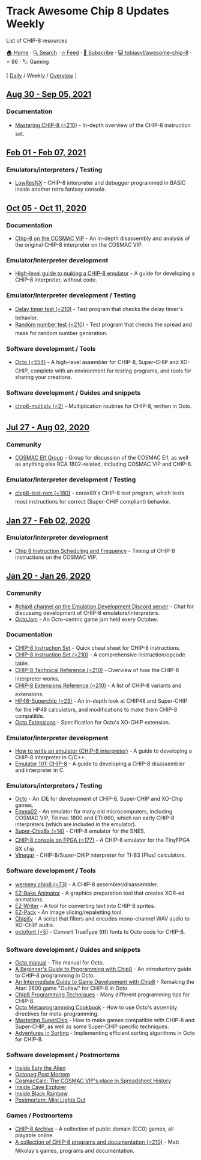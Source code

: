 # Track Awesome Chip 8 Updates Weekly

List of CHIP-8 resources

[🏠 Home](/README.md) · [🔍 Search](https://test.trackawesomelist.com/search/) · [🔥 Feed](https://test.trackawesomelist.com/tobiasvl/awesome-chip-8/week/feed.xml) · [📮 Subscribe](https://trackawesomelist.us17.list-manage.com/subscribe?u=d2f0117aa829c83a63ec63c2f&id=36a103854c) · [😺 tobiasvl/awesome-chip-8](https://github.com/tobiasvl/awesome-chip-8/blob/main/README.md) · ⭐ 86 · 🏷️ Gaming

[ [Daily](/content/tobiasvl/awesome-chip-8/README.md) / Weekly / [Overview](/content/tobiasvl/awesome-chip-8/readme/README.md) ]



## [Aug 30 - Sep 05, 2021](/content/2021/35/README.md)

### Documentation

*   [Mastering CHIP-8 (⭐210)](https://github.com/mattmikolay/chip-8/wiki/Mastering-CHIP%E2%80%908) - In-depth overview of the CHIP-8 instruction set.

## [Feb 01 - Feb 07, 2021](/content/2021/5/README.md)

### Emulators/interpreters / Testing

*   [LowResNX](https://lowresnx.inutilis.com/topic.php?id=1648) - CHIP-8 interpreter and debugger programmed in BASIC inside another retro fantasy console.

## [Oct 05 - Oct 11, 2020](/content/2020/40/README.md)

### Documentation

*   [Chip-8 on the COSMAC VIP](https://laurencescotford.com/chip-8-on-the-cosmac-vip-index/) - An in-depth disassembly and analysis of the original CHIP-8 interpreter on the COSMAC VIP.

### Emulator/interpreter development

*   [High-level guide to making a CHIP-8 emulator](https://tobiasvl.github.io/blog/write-a-chip-8-emulator/) - A guide for developing a CHIP-8 interpreter, without code.

### Emulator/interpreter development / Testing

*   [Delay timer test (⭐210)](https://github.com/mattmikolay/chip-8/tree/master/delaytimer) - Test program that checks the delay timer's behavior.
*   [Random number test (⭐210)](https://github.com/mattmikolay/chip-8/tree/master/randomnumber) - Test program that checks the spread and mask for random number generation.

### Software development / Tools

*   [Octo (⭐554)](http://github.com/johnearnest/Octo/) - A high-level assembler for CHIP-8, Super-CHIP and XO-CHIP, complete with an environment for testing programs, and tools for sharing your creations.

### Software development / Guides and snippets

*   [chip8-multiply (⭐2)](https://github.com/jdeeny/chip8-multiply) - Multiplication routines for CHIP-8, written in Octo.

## [Jul 27 - Aug 02, 2020](/content/2020/30/README.md)

### Community

*   [COSMAC Elf Group](https://groups.io/g/cosmacelf) - Group for discussion of the COSMAC Elf, as well as anything else RCA 1802-related, including COSMAC VIP and CHIP-8.

### Emulator/interpreter development / Testing

*   [chip8-test-rom (⭐180)](https://github.com/corax89/chip8-test-rom) - corax89's CHIP-8 test program, which tests most instructions for correct (Super-CHIP compliant) behavior.

## [Jan 27 - Feb 02, 2020](/content/2020/4/README.md)

### Emulator/interpreter development

*   [Chip 8 Instruction Scheduling and Frequency](https://jackson-s.me/2019/07/13/Chip-8-Instruction-Scheduling-and-Frequency.html) - Timing of CHIP-8 instructions on the COSMAC VIP.

## [Jan 20 - Jan 26, 2020](/content/2020/3/README.md)

### Community

*   [#chip8 channel on the Emulation Development Discord server](https://discordapp.com/invite/Gf7cP3w) - Chat for discussing development of CHIP-8 emulators/interpreters.
*   [OctoJam](http://octojam.com/) - An Octo-centric game jam held every October.

### Documentation

*   [CHIP-8 Instruction Set](http://johnearnest.github.io/Octo/docs/chip8ref.pdf) - Quick cheat sheet for CHIP-8 instructions.
*   [CHIP-8 Instruction Set (⭐210)](https://github.com/mattmikolay/chip-8/wiki/CHIP%E2%80%908-Instruction-Set) - A comprehensive instruction/opcode table.
*   [CHIP-8 Technical Reference (⭐210)](https://github.com/mattmikolay/chip-8/wiki/CHIP%E2%80%908-Technical-Reference) - Overview of how the CHIP-8 interpreter works.
*   [CHIP-8 Extensions Reference (⭐210)](https://github.com/mattmikolay/chip-8/wiki/CHIP%E2%80%908-Extensions-Reference) - A list of CHIP-8 variants and extensions.
*   [HP48-Superchip (⭐23)](https://github.com/Chromatophore/HP48-Superchip) - An in-depth look at CHIP48 and Super-CHIP for the HP48 calculators, and modifications to make them CHIP-8 compatible.
*   [Octo Extensions](http://johnearnest.github.io/Octo/docs/XO-ChipSpecification.html) - Specification for Octo's XO-CHIP extension.

### Emulator/interpreter development

*   [How to write an emulator (CHIP-8 interpreter)](http://www.multigesture.net/articles/how-to-write-an-emulator-chip-8-interpreter/) - A guide to developing a CHIP-8 interpreter in C/C++.
*   [Emulator 101: CHIP-8](http://www.emulator101.com/introduction-to-chip-8.html) - A guide to developing a CHIP-8 disassembler and interpreter in C.

### Emulators/interpreters / Testing

*   [Octo](http://johnearnest.github.io/Octo/) - An IDE for development of CHIP-8, Super-CHIP and XO-Chip games.
*   [Emma02](https://www.emma02.hobby-site.com/) - An emulator for many old microcomputers, including COSMAC VIP, Telmac 1800 and ETI 660, which ran early CHIP-8 interpreters (which are included in the emulator).
*   [Super-Chip8x (⭐14)](https://github.com/Ersanio/Super-Chip8x) - CHIP-8 emulator for the SNES.
*   [CHIP-8 console on FPGA (⭐177)](https://github.com/pwmarcz/fpga-chip8) - A CHIP-8 emulator for the TinyFPGA BX chip.
*   [Vinegar](http://benryves.com/bin/vinegar/) - CHIP-8/Super-CHIP interpreter for TI-83 (Plus) calculators.

### Software development / Tools

*   [wernsey chip8 (⭐73)](https://github.com/wernsey/chip8) - A CHIP-8 assembler/disassembler.
*   [EZ-Bake Animator](http://beyondloom.com/tools/ezbake.html) - A graphics preparation tool that creates XOR-ed animations.
*   [EZ-Writer](http://beyondloom.com/tools/ezwriter.html) - A tool for converting text into CHIP-8 sprites.
*   [EZ-Pack](http://beyondloom.com/tools/ezpack.html) - An image slicing/repaletting tool.
*   [Chipify](http://johnearnest.github.io/Octo/tools/Chipify/) - A script that filters and encodes mono-channel WAV audio to XO-CHIP audio.
*   [octofont (⭐5)](https://github.com/jdeeny/octofont/) - Convert TrueType (ttf) fonts to Octo code for CHIP-8.

### Software development / Guides and snippets

*   [Octo manual](https://johnearnest.github.io/Octo/docs/Manual.html) - The manual for Octo.
*   [A Beginner's Guide to Programming with Chip8](http://johnearnest.github.io/Octo/docs/BeginnersGuide.html) - An introductory guide to CHIP-8 programming in Octo.
*   [An Intermediate Guide to Game Development with Chip8](http://johnearnest.github.io/Octo/docs/IntermediateGuide.html) - Remaking the Atari 2600 game "Outlaw" for CHIP-8 in Octo.
*   [Chip8 Programming Techniques](http://johnearnest.github.io/Octo/docs/Chip8%20Programming.html) - Many different programming tips for CHIP-8.
*   [Octo Metaprogramming Cookbook](http://johnearnest.github.io/Octo/docs/MetaProgramming.html) - How to use Octo's assembly directives for meta-programming.
*   [Mastering SuperChip](http://johnearnest.github.io/Octo/docs/SuperChip.html) - How to make games compatible with CHIP-8 and Super-CHIP, as well as some Super-CHIP specific techniques.
*   [Adventures in Sorting](https://johnearnest.github.io/Octo/docs/Sorting.html) - Implementing efficient sorting algorithms in Octo for CHIP-8.

### Software development / Postmortems

*   [Inside Eaty the Alien](http://johnearnest.github.io/Octo/docs/EatyTheAlien.html)
*   [Octopeg Post Mortem](http://www.awfuljams.com/octojam-ii/games/octopeg)
*   [CosmacCalc: The COSMAC VIP's place in Spreadsheet History](https://abitoutofplace.wordpress.com/2015/05/02/cosmaccalc-the-cosmac-vip-s-place-in-spreadsheet-history/)
*   [Inside Cave Explorer](http://johnearnest.github.io/Octo/docs/CaveExplorer.html)
*   [Inside Black Rainbow](http://johnearnest.github.io/Octo/docs/BlackRainbow.html)
*   [Postmortem: Mini Lights Out](https://tobiasvl.itch.io/mini-lights-out/devlog/102679/postmortem-mini-lights-out)

### Games / Postmortems

*   [CHIP-8 Archive](https://johnearnest.github.io/chip8Archive/) - A collection of public domain (CC0) games, all playable online.
*   [A collection of CHIP-8 programs and documentation (⭐210)](https://github.com/mattmikolay/chip-8) - Matt Mikolay's games, programs and documentation.